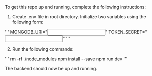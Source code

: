 To get this repo up and running, complete the following instructions:

1. Create .env file in root directory. Initialize two variables using the following form:

'''
MONGODB_URI="<INPUT URI HERE>"
TOKEN_SECRET="<INPUT TOKEN HERE>"
'''

2. Run the following commands:

'''
rm -rf ./node_modules
npm install --save
npm run dev
'''

The backend should now be up and running.
